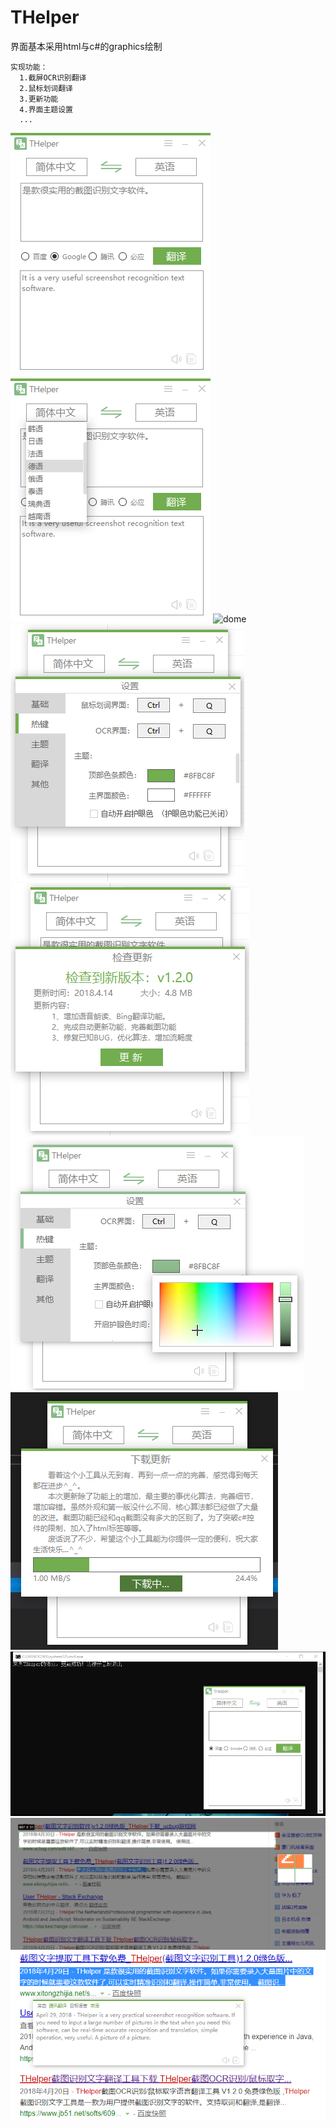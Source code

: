 # THelper
界面基本采用html与c#的graphics绘制<br>
```
实现功能：
  1.截屏OCR识别翻译
  2.鼠标划词翻译
  3.更新功能
  4.界面主题设置
  ...
```
![dome](https://github.com/jenifly/THelper/blob/master/pics/000.png)
![dome](https://github.com/jenifly/THelper/blob/master/pics/001.png)
![dome](https://github.com/jenifly/THelper/blob/master/pics/002.png)
![dome](https://github.com/jenifly/THelper/blob/master/pics/003.png)
![dome](https://github.com/jenifly/THelper/blob/master/pics/004.png)
![dome](https://github.com/jenifly/THelper/blob/master/pics/005.png)
![dome](https://github.com/jenifly/THelper/blob/master/pics/006.png)
![dome](https://github.com/jenifly/THelper/blob/master/pics/007.png)
![dome](https://github.com/jenifly/THelper/blob/master/pics/008.png)
![dome](https://github.com/jenifly/THelper/blob/master/pics/010.png)
